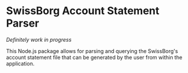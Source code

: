 # SwissBorg Account Statement Parser

_Definitely work in progress_

This Node.js package allows for parsing and querying the SwissBorg's account statement file that can be generated by the user from within the application.

